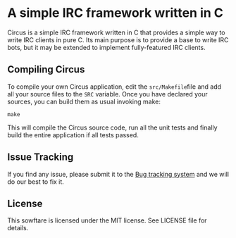 A simple IRC framework written in C
===================================

Circus is a simple IRC framework written in C that provides a simple
way to write IRC clients in pure C. Its main purpose is to provide
a base to write IRC bots, but it may be extended to implement fully-featured
IRC clients.


Compiling Circus
----------------

To compile your own Circus application, edit the `src/Makefile`file and add all your
source files to the `SRC` variable. Once you have declared your sources, you can build
them as usual invoking make:

    make
    
This will compile the Circus source code, run all the unit tests and finally build the
entire application if all tests passed.

Issue Tracking
--------------

If you find any issue, please submit it to the [Bug tracking system](https://github.com/nacx/circus/issues) and we
will do our best to fix it.

License
-------

This sowftare is licensed under the MIT license. See LICENSE file for details.
